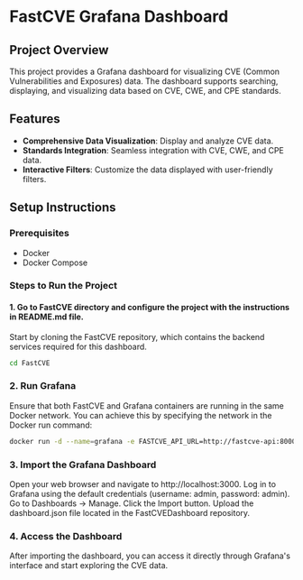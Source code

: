 # FastCVE Grafana Dashboard

## Project Overview

This project provides a Grafana dashboard for visualizing CVE (Common Vulnerabilities and Exposures) data. The dashboard supports searching, displaying, and visualizing data based on CVE, CWE, and CPE standards.

## Features

- **Comprehensive Data Visualization**: Display and analyze CVE data.
- **Standards Integration**: Seamless integration with CVE, CWE, and CPE data.
- **Interactive Filters**: Customize the data displayed with user-friendly filters.

## Setup Instructions

### Prerequisites

- Docker
- Docker Compose

### Steps to Run the Project

#### 1. Go to FastCVE directory and configure the project with the instructions in README.md file.

Start by cloning the FastCVE repository, which contains the backend services required for this dashboard.

```bash
cd FastCVE
```

### 2. Run Grafana

Ensure that both FastCVE and Grafana containers are running in the same Docker network. You can achieve this by specifying the network in the Docker run command:

```bash
docker run -d --name=grafana -e FASTCVE_API_URL=http://fastcve-api:8000 --network=fastcve_backend -p 3000:3000 grafana/grafana
```

### 3. Import the Grafana Dashboard

Open your web browser and navigate to http://localhost:3000.
Log in to Grafana using the default credentials (username: admin, password: admin).
Go to Dashboards -> Manage.
Click the Import button.
Upload the dashboard.json file located in the FastCVEDashboard repository.

### 4. Access the Dashboard

After importing the dashboard, you can access it directly through Grafana's interface and start exploring the CVE data.
